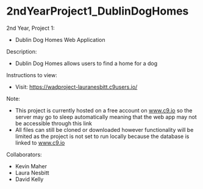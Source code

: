 # 2ndYearProject1_DublinDogHomes
2nd Year, Project 1:
- Dublin Dog Homes Web Application

Description:
- Dublin Dog Homes allows users to find a home for a dog

Instructions to view:
- Visit: https://wadproject-lauranesbitt.c9users.io/

Note:
- This project is currently hosted on a free account on www.c9.io so the server may go to sleep automatically meaning that the web app may not be accessible through this link
- All files can still be cloned or downloaded however functionality will be limited as the project is not set to run locally because the database is linked to www.c9.io

Collaborators:
- Kevin Maher
- Laura Nesbitt
- David Kelly
